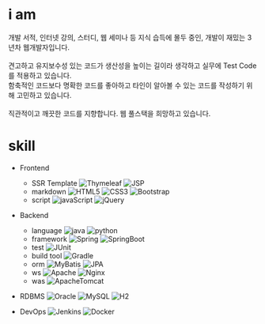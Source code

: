 # i am

개발 서적, 인터넷 강의, 스터디, 웹 세미나 등 지식 습득에 몰두 중인, 개발이 재밌는 3년차 웹개발자입니다.\
\
견고하고 유지보수성 있는 코드가 생산성을 높이는 길이라 생각하고 실무에 Test Code를 적용하고 있습니다.\
함축적인 코드보다 명확한 코드를 좋아하고 타인이 알아볼 수 있는 코드를 작성하기 위해 고민하고 있습니다.\
\
직관적이고 깨끗한 코드를 지향합니다. 웹 풀스택을 희망하고 있습니다.

# skill 
- Frontend
  * SSR Template ![Thymeleaf](https://img.shields.io/badge/-Thymeleaf-005F0F?logo=thymeleaf&logoColor=white) ![JSP](https://img.shields.io/badge/JSP-black)
  * markdown ![HTML5](https://img.shields.io/badge/-HTML5-E34F26?logo=html5&logoColor=white) ![CSS3](https://img.shields.io/badge/-CSS3-1572B6?logo=css3&logoColor=white) ![Bootstrap](https://img.shields.io/badge/-Bootstrap-7952B3?logo=css3&logoColor=white)
  * script ![javaScript](https://img.shields.io/badge/-javaScript-F7DF1E?logo=javascript&logoColor=black) ![jQuery](https://img.shields.io/badge/-jQuery-0769AD?logo=jQuery&logoColor=white)
    
- Backend
  * language ![java](https://img.shields.io/badge/-Java-007396?logo=java&logoColor=white) ![python](https://img.shields.io/badge/-Python-000000?style=flat&logo=Python)
  * framework ![Spring](https://img.shields.io/badge/-Spring-6DB33F?logo=spring&logoColor=white) ![SpringBoot](https://img.shields.io/badge/-Spring%20Boot-6DB33F?logo=Spring-Boot&logoColor=white)  
  * test ![JUnit](https://img.shields.io/badge/JUnit5-critical)
  * build tool ![Gradle](https://img.shields.io/badge/-Gradle-02303A?logo=Gradle&logoColor=white) 
  * orm ![MyBatis](https://img.shields.io/badge/MyBatis-black) ![JPA](https://img.shields.io/badge/JPA-black)
  * ws ![Apache](https://img.shields.io/badge/-Apache-D22128?logo=Apache&logoColor=white) ![Nginx](https://img.shields.io/badge/Nginx-success)
  * was ![ApacheTomcat](https://img.shields.io/badge/-Apache%20Tomcat-F8DC75?logo=apache-tomcat&logoColor=black)

- RDBMS
![Oracle](https://img.shields.io/badge/-Oracle-F80000?logo=oracle&logoColor=white) ![MySQL](https://img.shields.io/badge/-MySQL-4479A1?logo=mysql&logoColor=white) ![H2](https://img.shields.io/badge/H2-blue)  

- DevOps 
![Jenkins](https://img.shields.io/badge/-Jenkins-D24939?logo=Jenkins&logoColor=white) ![Docker](https://img.shields.io/badge/-Docker-2496ED?logo=Docker&logoColor=white) 


<!--
**nullnull0123/nullnull0123** is a ✨ _special_ ✨ repository because its `README.md` (this file) appears on your GitHub profile.

Here are some ideas to get you started:

- 🔭 I’m currently working on ...
- 🌱 I’m currently learning ...
- 👯 I’m looking to collaborate on ...
- 🤔 I’m looking for help with ...
- 💬 Ask me about ...
- 📫 How to reach me: ...
- 😄 Pronouns: ...
- ⚡ Fun fact: ...
-->
